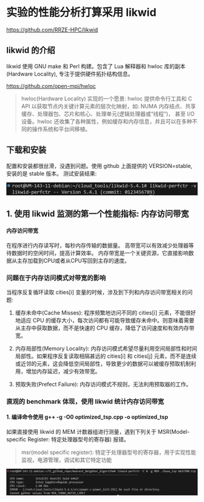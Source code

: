 # 实验的性能分析打算采用 likwid

https://github.com/RRZE-HPC/likwid

## likwid 的介绍
likwid 使用 GNU make 和 Perl 构建。包含了 Lua 解释器和 hwloc 库的副本(Hardware Locality), 专注于提供硬件拓扑结构信息。

https://github.com/open-mpi/hwloc

> hwloc(Hardware Locality) 实现的一个愿景:
hwloc 提供命令行工具和 C API 以获取节点内关键计算元素的层次化映射，如: NUMA 内存结点、共享缓存、处理器包、芯片和核心、处理单元(逻辑处理器或“线程”)，
甚至 I/O 设备。hwloc 还收集了各种属性，例如缓存和内存信息，并且可以在多种不同的操作系统和平台间移植。

## 下载和安装
配置和安装都很丝滑，没遇到问题。使用 github 上面提供的 VERSION=stable, 安装的是 stable 版本。
测试安装结果:

![test_installation](picture/test_installation.png)

## 1. 使用 likwid 监测的第一个性能指标: 内存访问带宽

#### 内存访问带宽
在程序进行内存读写时，每秒内存传输的数据量。
高带宽可以有效减少处理器等待数据时的空闲时间，提高计算效率。
内存带宽是一个关键资源，它直接影响数据从主存加载到CPU或者从CPU写回到主存的速度。

### 问题在于内存访问模式对带宽的影响
当程序反复循环读取 cities[i] 变量的时候，涉及到下列和内存访问带宽相关的问题:
1. 缓存未命中(Cache Misses):
程序频繁地访问不同的 cities[i] 元素，不能很好地适应 CPU 的缓存大小，每次访问都有可能导致缓存未命中。则意味着需要从主存中获取数据，而不是快速的 CPU 缓存，降低了访问速度和有效内存带宽。

2. 内存局部性(Memory Locality):
内存访问模式希望尽量利用空间局部性和时间局部性。如果程序反复读取相隔甚远的 cities[i] 和 cities[j] 元素，而不是连续或近邻的元素，这会降低空间局部性，导致更少的数据可以被缓存预取机制利用，增加内存延迟，减少有效带宽。

3. 预取失败(Prefect Failure):
内存访问模式不规则，无法利用预取器的工作。

### 直观的 benchmark 体现，使用 likwid 统计内存访问带宽
#### 1. 编译命令使用 g++ -g -O0 optimized_tsp.cpp -o optimized_tsp
如果直接使用 likwid 的 MEM 计数器组进行测量，遇到下列关于 MSR(Model-specific Register: 特定处理器型号的寄存器) 报错。

> msr(model specific register): 特定于处理器型号的寄存器，用于实现性能监视，电源管理，调试和其它特定功能

![msr_error](picture/msr_error.png)
